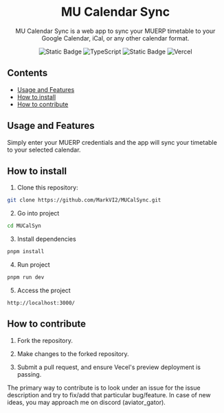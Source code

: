 <div align="center">
  <h1>MU Calendar Sync</h1>
<p> MU Calendar Sync is a web app to sync your MUERP timetable to your Google Calendar, iCal, or any other calendar format. </p>

<p>
    <img alt="Static Badge" src="https://img.shields.io/badge/next.js-000000?style=for-the-badge&logo=nextdotjs">
    <img src="https://img.shields.io/badge/typescript-%23007ACC.svg?style=for-the-badge&logo=typescript&logoColor=white" alt="TypeScript">
    <img alt="Static Badge" src="https://img.shields.io/badge/python-3670A0?style=for-the-badge&logo=python&logoColor=ffdd54">
    <img src="https://img.shields.io/badge/vercel-%23000000.svg?style=for-the-badge&logo=vercel&logoColor=white" alt="Vercel">
</p>
</div>

## Contents

- [Usage and Features](#usage-and-features)
- [How to install](#how-to-install)
- [How to contribute](#how-to-contribute)

## Usage and Features

Simply enter your MUERP credentials and the app will sync your timetable to your
selected calendar.

## How to install

1. Clone this repository:

```bash
git clone https://github.com/MarkVI2/MUCalSync.git
```

2. Go into project

```bash
cd MUCalSyn
```

3. Install dependencies

```bash
pnpm install
```

4. Run project

```bash
pnpm run dev
```

5. Access the project

```plaintext
http://localhost:3000/
```

## How to contribute

1. Fork the repository.

2. Make changes to the forked repository.

3. Submit a pull request, and ensure Vecel's preview deployment is passing.

The primary way to contribute is to look under an issue for the issue
description and try to fix/add that particular bug/feature. In case of new
ideas, you may approach me on discord (aviator_gator).
